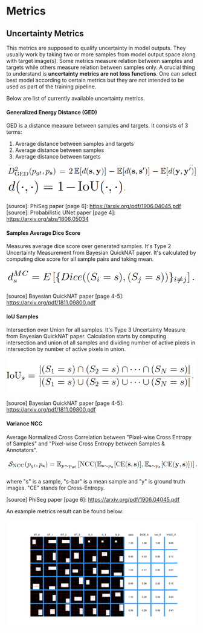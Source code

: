 # Metrics

## Uncertainty Metrics

This metrics are supposed to qualify uncertainty in model outputs.
They usually work by taking two or more samples from model output space along with target image(s).
Some metrics measure relation between samples and targets while others measure relation between samples only.
A crucial thing to understand is **uncertainty metrics are not loss functions**.
One can select best model according to certain metrics but they are not intended to be used as part of the training pipeline.

Below are list of currently available uncertainty metrics.

#### Generalized Energy Distance (GED)
GED is a distance measure between samples and targets. It consists of 3 terms:

1. Average distance between samples and targets
2. Average distance between samples
3. Average distance between targets

![ged_formula](./pictures/ged_formula.png)
![ged_d](./pictures/ged_d.png)

[source]: PhiSeg paper [page 6]: https://arxiv.org/pdf/1906.04045.pdf
[source]: Probabilistic UNet paper [page 4]: https://arxiv.org/abs/1806.05034 

#### Samples Average Dice Score
Measures average dice score over generated samples. It's Type 2 Uncertainty Measurement from Bayesian QuickNAT paper.
It's calculated by computing dice score for all sample pairs and taking mean. 

![](./pictures/avg_dice_samples.png)

[source] Bayesian QuickNAT paper [page 4-5]: https://arxiv.org/pdf/1811.09800.pdf

#### IoU Samples
Intersection over Union for all samples. It's Type 3 Uncertainty Measure from Bayesian QuickNAT paper.
Calculation starts by computing intersection and union of all samples and 
dividing number of active pixels in intersection by number of active pixels in union.

![](./pictures/iou_samples.png)

[source] Bayesian QuickNAT paper [page 4-5]: https://arxiv.org/pdf/1811.09800.pdf

#### Variance NCC
Average Normalized Cross Correlation between "Pixel-wise Cross Entropy of Samples" 
and "Pixel-wise Cross Entropy between Samples & Annotators".

![](./pictures/variance_ncc.png)

where "s" is a sample, "s-bar" is a mean sample and  "y" is ground truth images.
"CE" stands for Cross-Entropy.

[source] PhiSeg paper [page 6]: https://arxiv.org/pdf/1906.04045.pdf

An example metrics result can be found below:

![](./pictures/samples.png)
